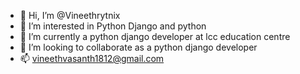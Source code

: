 - 👋 Hi, I’m @Vineethrytnix
- 👀 I’m interested in Python Django and python 
- 🌱 I’m currently a python django developer at lcc education centre
- 💞️ I’m looking to collaborate as a python django developer 
- 📫 vineethvasanth1812@gmail.com

<!---
Vineethrytnix/Vineethrytnix is a ✨ special ✨ repository because its `README.md` (this file) appears on your GitHub profile.
You can click the Preview link to take a look at your changes.
--->
